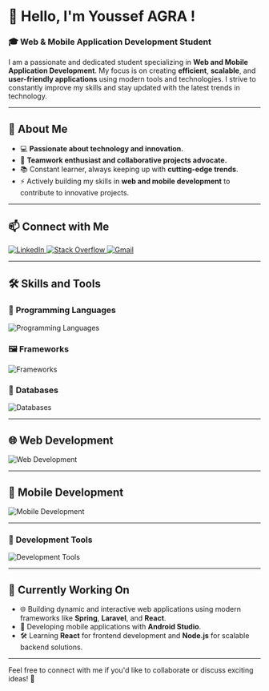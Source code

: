# 👋 Hello, I'm Youssef AGRA !  

### 🎓 **Web & Mobile Application Development Student**  

I am a passionate and dedicated student specializing in **Web and Mobile Application Development**. My focus is on creating **efficient**, **scalable**, and **user-friendly applications** using modern tools and technologies. I strive to constantly improve my skills and stay updated with the latest trends in technology.  

---

## 🌟 **About Me**  
- 💻 **Passionate about technology and innovation.**  
- 🤝 **Teamwork enthusiast and collaborative projects advocate.**  
- 📚 Constant learner, always keeping up with **cutting-edge trends**.  
- ⚡ Actively building my skills in **web and mobile development** to contribute to innovative projects.  

---

## 📫 **Connect with Me**  
<p align="left">
  <a href="https://www.linkedin.com/in/youssef-a-65248b1b6/">
    <img src="https://skillicons.dev/icons?i=linkedin" alt="LinkedIn" />
  </a>
  <a href="https://stackoverflow.com/users/29004267/youssef-agra">
    <img src="https://skillicons.dev/icons?i=stackoverflow" alt="Stack Overflow" />
  </a>
  <a href="mailto:youssefagra3@gmail.com">
    <img src="https://skillicons.dev/icons?i=gmail" alt="Gmail" />
  </a>
</p>

---

## 🛠️ **Skills and Tools**  

### 🚀 **Programming Languages**  
<p align="left">
  <img src="https://skillicons.dev/icons?i=javascript,c,cpp,php,java" alt="Programming Languages" />
</p>

### 🖼️ **Frameworks**  
<p align="left">
  <img src="https://skillicons.dev/icons?i=bootstrap,laravel,spring,dotnet" alt="Frameworks" />
</p>

### 💾 **Databases**  
<p align="left">
  <img src="https://skillicons.dev/icons?i=mysql" alt="Databases" />
</p>

---

## 🌐 **Web Development**  
<p align="left">
  <img src="https://skillicons.dev/icons?i=html,css,javascript,bootstrap,laravel,spring,react" alt="Web Development" />
</p>

---

## 📱 **Mobile Development**  
<p align="left">
  <img src="https://skillicons.dev/icons?i=androidstudio,java,firebase,react" alt="Mobile Development" />
</p>

---

### 🔧 **Development Tools**  
<p align="left">
  <img src="https://skillicons.dev/icons?i=vscode,git,github,eclipse,notion,linux" alt="Development Tools" />
</p>

---

## 🌟 **Currently Working On**  
- 🌐 Building dynamic and interactive web applications using modern frameworks like **Spring**, **Laravel**, and **React**.  
- 📱 Developing mobile applications with **Android Studio**.  
- 🛠️ Learning **React** for frontend development and **Node.js** for scalable backend solutions.  

---

Feel free to connect with me if you'd like to collaborate or discuss exciting ideas! 🚀  
